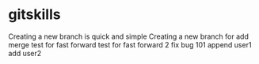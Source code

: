 # gitskills
Creating a new branch is quick and simple
Creating a new branch for add merge
test for fast forward
test for fast forward 2
fix bug 101
append user1
add user2
